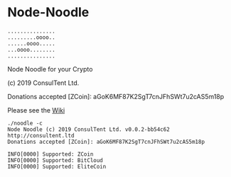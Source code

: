 # Node-Noodle
```
...............
.........oooo..
......oooo.....
...oooo........
...............
```

Node Noodle for your Crypto

(c) 2019 ConsulTent Ltd.

Donations accepted [ZCoin]: aGoK6MF87K2SgT7cnJFhSWt7u2cAS5m18p

Please see the [Wiki](https://github.com/ConsulTent/Node-Noodle/wiki)


```
./noodle -c
Node Noodle (c) 2019 ConsulTent Ltd. v0.0.2-bb54c62
http://consultent.ltd
Donations accepted [ZCoin]: aGoK6MF87K2SgT7cnJFhSWt7u2cAS5m18p

INFO[0000] Supported: ZCoin                             
INFO[0000] Supported: BitCloud                          
INFO[0000] Supported: EliteCoin
```                     
